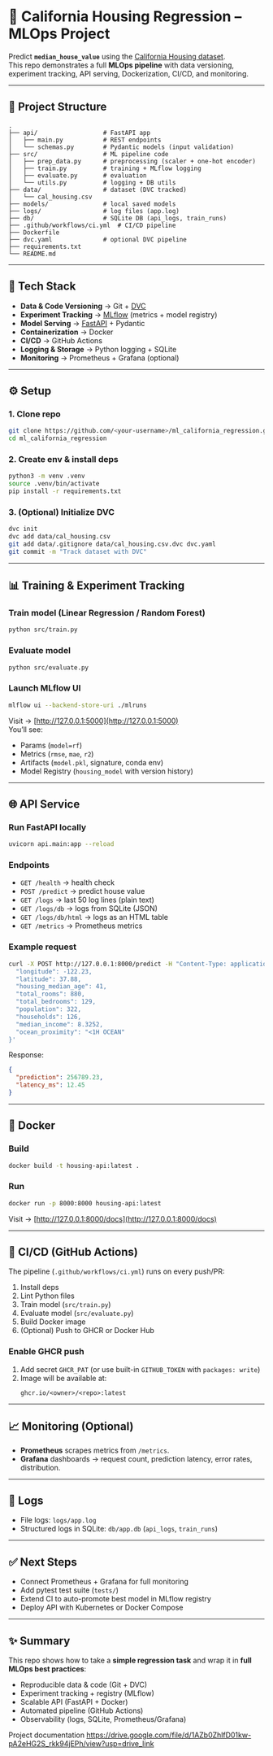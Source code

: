# 🏡 California Housing Regression – MLOps Project

Predict **`median_house_value`** using the [California Housing dataset](https://scikit-learn.org/stable/datasets/real_world.html#california-housing-dataset).  
This repo demonstrates a full **MLOps pipeline** with data versioning, experiment tracking, API serving, Dockerization, CI/CD, and monitoring.

---

## 📂 Project Structure

```
.
├── api/                  # FastAPI app
│   ├── main.py           # REST endpoints
│   └── schemas.py        # Pydantic models (input validation)
├── src/                  # ML pipeline code
│   ├── prep_data.py      # preprocessing (scaler + one-hot encoder)
│   ├── train.py          # training + MLflow logging
│   ├── evaluate.py       # evaluation
│   └── utils.py          # logging + DB utils
├── data/                 # dataset (DVC tracked)
│   └── cal_housing.csv
├── models/               # local saved models
├── logs/                 # log files (app.log)
├── db/                   # SQLite DB (api_logs, train_runs)
├── .github/workflows/ci.yml  # CI/CD pipeline
├── Dockerfile
├── dvc.yaml              # optional DVC pipeline
├── requirements.txt
└── README.md
```

---

## 🔧 Tech Stack

- **Data & Code Versioning** → Git + [DVC](https://dvc.org/)
- **Experiment Tracking** → [MLflow](https://mlflow.org/) (metrics + model registry)
- **Model Serving** → [FastAPI](https://fastapi.tiangolo.com/) + Pydantic
- **Containerization** → Docker
- **CI/CD** → GitHub Actions
- **Logging & Storage** → Python logging + SQLite
- **Monitoring** → Prometheus + Grafana (optional)

---

## ⚙️ Setup

### 1. Clone repo

```bash
git clone https://github.com/<your-username>/ml_california_regression.git
cd ml_california_regression
```

### 2. Create env & install deps

```bash
python3 -m venv .venv
source .venv/bin/activate
pip install -r requirements.txt
```

### 3. (Optional) Initialize DVC

```bash
dvc init
dvc add data/cal_housing.csv
git add data/.gitignore data/cal_housing.csv.dvc dvc.yaml
git commit -m "Track dataset with DVC"
```

---

## 📊 Training & Experiment Tracking

### Train model (Linear Regression / Random Forest)

```bash
python src/train.py
```

### Evaluate model

```bash
python src/evaluate.py
```

### Launch MLflow UI

```bash
mlflow ui --backend-store-uri ./mlruns
```

Visit → [http://127.0.0.1:5000](http://127.0.0.1:5000)  
You’ll see:

- Params (`model=rf`)
- Metrics (`rmse`, `mae`, `r2`)
- Artifacts (`model.pkl`, signature, conda env)
- Model Registry (`housing_model` with version history)

---

## 🌐 API Service

### Run FastAPI locally

```bash
uvicorn api.main:app --reload
```

### Endpoints

- `GET /health` → health check
- `POST /predict` → predict house value
- `GET /logs` → last 50 log lines (plain text)
- `GET /logs/db` → logs from SQLite (JSON)
- `GET /logs/db/html` → logs as an HTML table
- `GET /metrics` → Prometheus metrics

### Example request

```bash
curl -X POST http://127.0.0.1:8000/predict -H "Content-Type: application/json" -d '{
  "longitude": -122.23,
  "latitude": 37.88,
  "housing_median_age": 41,
  "total_rooms": 880,
  "total_bedrooms": 129,
  "population": 322,
  "households": 126,
  "median_income": 8.3252,
  "ocean_proximity": "<1H OCEAN"
}'
```

Response:

```json
{
  "prediction": 256789.23,
  "latency_ms": 12.45
}
```

---

## 🐳 Docker

### Build

```bash
docker build -t housing-api:latest .
```

### Run

```bash
docker run -p 8000:8000 housing-api:latest
```

Visit → [http://127.0.0.1:8000/docs](http://127.0.0.1:8000/docs)

---

## 🚀 CI/CD (GitHub Actions)

The pipeline (`.github/workflows/ci.yml`) runs on every push/PR:

1. Install deps
2. Lint Python files
3. Train model (`src/train.py`)
4. Evaluate model (`src/evaluate.py`)
5. Build Docker image
6. (Optional) Push to GHCR or Docker Hub

### Enable GHCR push

1. Add secret `GHCR_PAT` (or use built-in `GITHUB_TOKEN` with `packages: write`)
2. Image will be available at:
   ```
   ghcr.io/<owner>/<repo>:latest
   ```

---

## 📈 Monitoring (Optional)

- **Prometheus** scrapes metrics from `/metrics`.
- **Grafana** dashboards → request count, prediction latency, error rates, distribution.

---

## 📑 Logs

- File logs: `logs/app.log`
- Structured logs in SQLite: `db/app.db` (`api_logs`, `train_runs`)

---

## ✅ Next Steps

- Connect Prometheus + Grafana for full monitoring
- Add pytest test suite (`tests/`)
- Extend CI to auto-promote best model in MLflow registry
- Deploy API with Kubernetes or Docker Compose

---

## ✨ Summary

This repo shows how to take a **simple regression task** and wrap it in **full MLOps best practices**:

- Reproducible data & code (Git + DVC)
- Experiment tracking + registry (MLflow)
- Scalable API (FastAPI + Docker)
- Automated pipeline (GitHub Actions)
- Observability (logs, SQLite, Prometheus/Grafana)

Project documentation
https://drive.google.com/file/d/1AZb0ZhlfD01kw-pA2eHG2S_rkk94jEPh/view?usp=drive_link 
